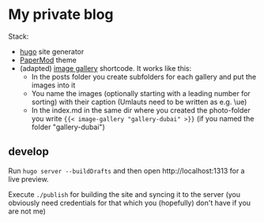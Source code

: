 # My private blog

Stack:
- [hugo](https://gohugo.io) site generator
- [PaperMod](https://github.com/adityatelange/hugo-PaperMod) theme
- (adapted) [image gallery](https://github.com/thisdev/hugo-gallery-shortcode) shortcode. It works like this:
    - In the posts folder you create subfolders for each gallery and put the images into it
    - You name the images (optionally starting with a leading number for sorting) with their caption (Umlauts need to be written as e.g. \ue)
    - In the index.md in the same dir where you created the photo-folder you write `{{< image-gallery "gallery-dubai" >}}` (if you named the folder "gallery-dubai")

## develop

Run `hugo server --buildDrafts` and then open http://localhost:1313 for a live preview.

Execute `./publish` for building the site and syncing it to the server (you obviously need credentials for that which you (hopefully) don't have if you are not me)
